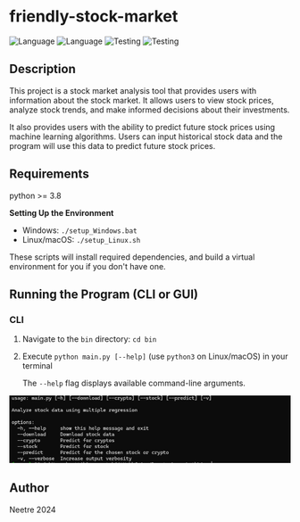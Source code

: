 # friendly-stock-market

![Language](https://img.shields.io/badge/Spellcheck-Pass-green?style=flat)
![Language](https://img.shields.io/badge/Language-Python-yellowgreen?style=flat)
![Testing](https://img.shields.io/badge/PEP8%20Check-Passing-green)
![Testing](https://img.shields.io/badge/Test-Pass-green)

## Description

This project is a stock market analysis tool that provides users with information about the stock market. It allows users to view stock prices, analyze stock trends, and make informed decisions about their investments.

It also provides users with the ability to predict future stock prices using machine learning algorithms. Users can input historical stock data and the program will use this data to predict future stock prices.

## Requirements

python >= 3.8

**Setting Up the Environment**

* Windows: `./setup_Windows.bat`
* Linux/macOS: `./setup_Linux.sh`

These scripts will install required dependencies, and build a virtual environment for you if you don't have one.

## Running the Program (CLI or GUI)

### CLI

1. Navigate to the `bin` directory: `cd bin`

2. Execute `python main.py [--help]` (use `python3` on Linux/macOS) in your terminal

    The `--help` flag displays available command-line arguments.

![Image](data/img_readme/cli.png)

## Author

Neetre 2024
